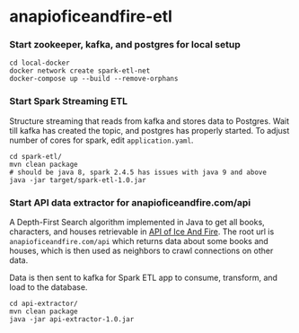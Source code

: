 # anapioficeandfire-etl

### Start zookeeper, kafka, and postgres for local setup

```
cd local-docker
docker network create spark-etl-net
docker-compose up --build --remove-orphans
```

### Start Spark Streaming ETL
Structure streaming that reads from kafka and stores data to Postgres.
Wait till kafka has created the topic, and postgres has properly started.
To adjust number of cores for spark, edit `application.yaml`.

``` 
cd spark-etl/
mvn clean package
# should be java 8, spark 2.4.5 has issues with java 9 and above
java -jar target/spark-etl-1.0.jar
```

### Start API data extractor for anapioficeandfire.com/api
A Depth-First Search algorithm implemented in Java to get all books, characters, and houses retrievable in [API of Ice And Fire](http://anapioficeandfire.com/). The root url is `anapioficeandfire.com/api` which returns data about some books and houses, which is then used as neighbors to crawl connections on other data.

Data is then sent to kafka for Spark ETL app to consume, transform, and load to the database.

```
cd api-extractor/
mvn clean package
java -jar api-extractor-1.0.jar
```
